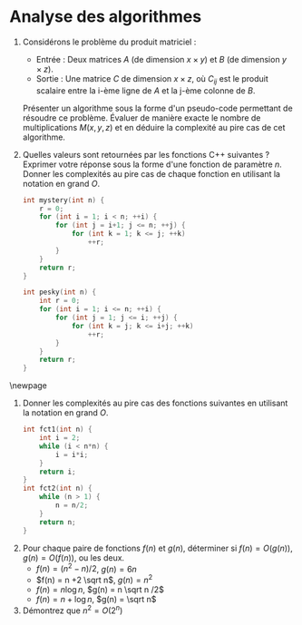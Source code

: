 # Analyse des algorithmes
1. Considérons le problème du produit matriciel :
    * Entrée : Deux matrices $A$ (de dimension $x \times y$) et $B$ (de dimension $y \times z$).
    * Sortie : Une matrice $C$ de dimension $x \times z$, où $C_{ij}$ est le produit scalaire entre la i-ème ligne de $A$ et la j-ème colonne de $B$.

    Présenter un algorithme sous la forme d'un pseudo-code permettant de résoudre ce problème. Évaluer de manière exacte le nombre de multiplications $M(x, y, z)$ et en déduire la complexité au pire cas de cet algorithme.
1. Quelles valeurs sont retournées par les fonctions C++ suivantes ? Exprimer votre réponse sous la forme d'une fonction de paramètre $n$. Donner les complexités au pire cas de chaque fonction en utilisant la notation en grand $O$.
    ```C
    int mystery(int n) {
        r = 0;
        for (int i = 1; i < n; ++i) {
            for (int j = i+1; j <= n; ++j) {
                for (int k = 1; k <= j; ++k)
                    ++r;
            }
        }
        return r;
    }

    int pesky(int n) {
        int r = 0;
        for (int i = 1; i <= n; ++i) {
            for (int j = 1; j <= i; ++j) {
                for (int k = j; k <= i+j; ++k)
                    ++r;
            }
        }
        return r;
    }
    ```
\newpage
1. Donner les complexités au pire cas des fonctions suivantes en utilisant la notation en grand $O$.
    ```C
    int fct1(int n) {
        int i = 2;
        while (i < n*n) {
            i = i*i;
        }
        return i;
    }
    int fct2(int n) {
        while (n > 1) {
            n = n/2;
        }
        return n;
    }
    ```
1. Pour chaque paire de fonctions $f(n)$ et $g(n)$, déterminer si $f(n) = O(g(n))$, $g(n) = O(f(n))$, ou les deux.
    * $f(n) = (n^2 - n)/2$,  $g(n) =6n$
    * $f(n) = n +2 \sqrt n$, $g(n) = n^2$
    * $f(n) = n \log n$, $g(n) = n \sqrt n /2$
    * $f(n) = n + \log n$, $g(n) = \sqrt n$
1. Démontrez que $n^2 = O(2^n)$